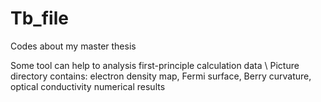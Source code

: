 # Tb_file
Codes about my master thesis

Some tool can help to analysis first-principle calculation data \\
Picture directory contains: electron density map, Fermi surface, Berry curvature, optical conductivity numerical results 
